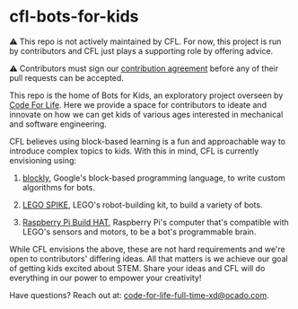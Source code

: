 # cfl-bots-for-kids

:warning: This repo is not actively maintained by CFL. For now, this project is
run by contributors and CFL just plays a supporting role by offering advice.

:warning: Contributors must sign our [contribution agreement](CONTRIBUTING.md)
before any of their pull requests can be accepted.

This repo is the home of Bots for Kids, an exploratory project overseen by
[Code For Life](https://www.codeforlife.education/). Here we provide a space for
contributors to ideate and innovate on how we can get kids of various ages
interested in mechanical and software engineering.

CFL believes using block-based learning is a fun and approachable way to
introduce complex topics to kids. With this in mind, CFL is currently
envisioning using:

1. [blockly](https://developers.google.com/blockly), Google's block-based
programming language, to write custom algorithms for bots.

1. [LEGO SPIKE](https://spike.legoeducation.com/), LEGO's robot-building kit, to
build a variety of bots.

1. [Raspberry Pi Build HAT](https://www.raspberrypi.com/products/build-hat/),
Raspberry Pi's computer that's compatible with LEGO's sensors and
motors, to be a bot's programmable brain.

While CFL envisions the above, these are not hard requirements and we're open
to contributors' differing ideas. All that matters is we achieve our goal of
getting kids excited about STEM. Share your ideas and CFL will do everything in
our power to empower your creativity!

Have questions? Reach out at: <code-for-life-full-time-xd@ocado.com>.

